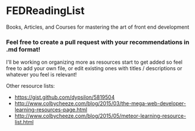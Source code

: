 # FEDReadingList
Books, Articles, and Courses for mastering the art of front end development

### Feel free to create a pull request with your recommendations in .md format!
I'll be working on organizing more as resources start to get added so feel free to add your own file, or edit existing ones with titles / descriptions or whatever you feel is relevant!

Other resource lists:
 - https://gist.github.com/dypsilon/5819504
 - http://www.colbycheeze.com/blog/2015/03/the-mega-web-developer-learning-resources-page.html
 - http://www.colbycheeze.com/blog/2015/05/meteor-learning-resource-list.html
